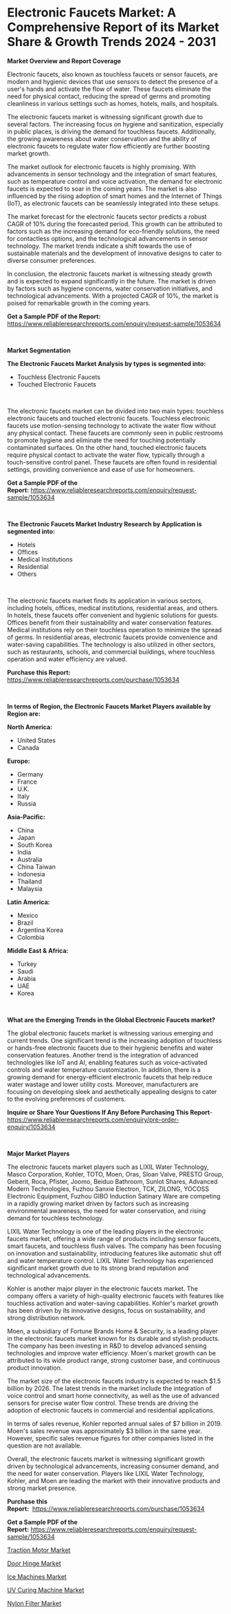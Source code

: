<p><h1>Electronic Faucets Market: A Comprehensive Report of its Market Share & Growth Trends 2024 - 2031</h1></p><p><strong>Market Overview and Report Coverage</strong></p>
<p><p>Electronic faucets, also known as touchless faucets or sensor faucets, are modern and hygienic devices that use sensors to detect the presence of a user's hands and activate the flow of water. These faucets eliminate the need for physical contact, reducing the spread of germs and promoting cleanliness in various settings such as homes, hotels, malls, and hospitals.</p><p>The electronic faucets market is witnessing significant growth due to several factors. The increasing focus on hygiene and sanitization, especially in public places, is driving the demand for touchless faucets. Additionally, the growing awareness about water conservation and the ability of electronic faucets to regulate water flow efficiently are further boosting market growth.</p><p>The market outlook for electronic faucets is highly promising. With advancements in sensor technology and the integration of smart features, such as temperature control and voice activation, the demand for electronic faucets is expected to soar in the coming years. The market is also influenced by the rising adoption of smart homes and the Internet of Things (IoT), as electronic faucets can be seamlessly integrated into these setups.</p><p>The market forecast for the electronic faucets sector predicts a robust CAGR of 10% during the forecasted period. This growth can be attributed to factors such as the increasing demand for eco-friendly solutions, the need for contactless options, and the technological advancements in sensor technology. The market trends indicate a shift towards the use of sustainable materials and the development of innovative designs to cater to diverse consumer preferences.</p><p>In conclusion, the electronic faucets market is witnessing steady growth and is expected to expand significantly in the future. The market is driven by factors such as hygiene concerns, water conservation initiatives, and technological advancements. With a projected CAGR of 10%, the market is poised for remarkable growth in the coming years.</p></p>
<p><strong>Get a Sample PDF of the Report:</strong> <a href="https://www.reliableresearchreports.com/enquiry/request-sample/1053634">https://www.reliableresearchreports.com/enquiry/request-sample/1053634</a></p>
<p>&nbsp;</p>
<p><strong>Market Segmentation</strong></p>
<p><strong>The Electronic Faucets Market Analysis by types is segmented into:</strong></p>
<p><ul><li>Touchless Electronic Faucets</li><li>Touched Electronic Faucets</li></ul></p>
<p>&nbsp;</p>
<p><p>The electronic faucets market can be divided into two main types: touchless electronic faucets and touched electronic faucets. Touchless electronic faucets use motion-sensing technology to activate the water flow without any physical contact. These faucets are commonly seen in public restrooms to promote hygiene and eliminate the need for touching potentially contaminated surfaces. On the other hand, touched electronic faucets require physical contact to activate the water flow, typically through a touch-sensitive control panel. These faucets are often found in residential settings, providing convenience and ease of use for homeowners.</p></p>
<p><strong>Get a Sample PDF of the Report:</strong>&nbsp;<a href="https://www.reliableresearchreports.com/enquiry/request-sample/1053634">https://www.reliableresearchreports.com/enquiry/request-sample/1053634</a></p>
<p>&nbsp;</p>
<p><strong>The Electronic Faucets Market Industry Research by Application is segmented into:</strong></p>
<p><ul><li>Hotels</li><li>Offices</li><li>Medical Institutions</li><li>Residential</li><li>Others</li></ul></p>
<p>&nbsp;</p>
<p><p>The electronic faucets market finds its application in various sectors, including hotels, offices, medical institutions, residential areas, and others. In hotels, these faucets offer convenient and hygienic solutions for guests. Offices benefit from their sustainability and water conservation features. Medical institutions rely on their touchless operation to minimize the spread of germs. In residential areas, electronic faucets provide convenience and water-saving capabilities. The technology is also utilized in other sectors, such as restaurants, schools, and commercial buildings, where touchless operation and water efficiency are valued.</p></p>
<p><strong>Purchase this Report:</strong>&nbsp; <a href="https://www.reliableresearchreports.com/purchase/1053634">https://www.reliableresearchreports.com/purchase/1053634</a></p>
<p>&nbsp;</p>
<p><strong>In terms of Region, the Electronic Faucets Market Players available by Region are:</strong></p>
<p>
    <p> <strong> North America: </strong>
        <ul>
            <li>United States</li>
            <li>Canada</li>
        </ul>
        </p> 
    <p> <strong> Europe: </strong>
        <ul>
            <li>Germany</li>
            <li>France</li>
            <li>U.K.</li>
            <li>Italy</li>
            <li>Russia</li>
        </ul>
        </p> 
    <p> <strong> Asia-Pacific: </strong>
        <ul>
            <li>China</li>
            <li>Japan</li>
            <li>South Korea</li>
            <li>India</li>
            <li>Australia</li>
            <li>China Taiwan</li>
            <li>Indonesia</li>
            <li>Thailand</li>
            <li>Malaysia</li>
        </ul>
        </p> 
    <p> <strong> Latin America: </strong>
        <ul>
            <li>Mexico</li>
            <li>Brazil</li>
            <li>Argentina Korea</li>
            <li>Colombia</li>
        </ul>
        </p> 
    <p> <strong> Middle East & Africa: </strong>
        <ul>
            <li>Turkey</li>
            <li>Saudi</li>
            <li>Arabia</li>
            <li>UAE</li>
            <li>Korea</li>
        </ul>
    </p>
    </p>
<p>&nbsp;</p>
<p><strong>What are the Emerging Trends in the Global Electronic Faucets market?</strong></p>
<p><p>The global electronic faucets market is witnessing various emerging and current trends. One significant trend is the increasing adoption of touchless or hands-free electronic faucets due to their hygienic benefits and water conservation features. Another trend is the integration of advanced technologies like IoT and AI, enabling features such as voice-activated controls and water temperature customization. In addition, there is a growing demand for energy-efficient electronic faucets that help reduce water wastage and lower utility costs. Moreover, manufacturers are focusing on developing sleek and aesthetically appealing designs to cater to the evolving preferences of customers.</p></p>
<p><strong>Inquire or Share Your Questions If Any Before Purchasing This Report</strong>- <a href="https://www.reliableresearchreports.com/enquiry/pre-order-enquiry/1053634">https://www.reliableresearchreports.com/enquiry/pre-order-enquiry/1053634</a></p>
<p>&nbsp;</p>
<p><strong>Major Market Players</strong></p>
<p><p>The electronic faucets market players such as LIXIL Water Technology, Masco Corporation, Kohler, TOTO, Moen, Oras, Sloan Valve, PRESTO Group, Geberit, Roca, Pfister, Joomo, Beiduo Bathroom, Sunlot Shares, Advanced Modern Technologies, Fuzhou Sanxie Electron, TCK, ZILONG, YOCOSS Electronic Equipment, Fuzhou GIBO Induction Satinary Ware are competing in a rapidly growing market driven by factors such as increasing environmental awareness, the need for water conservation, and rising demand for touchless technology.</p><p>LIXIL Water Technology is one of the leading players in the electronic faucets market, offering a wide range of products including sensor faucets, smart faucets, and touchless flush valves. The company has been focusing on innovation and sustainability, introducing features like automatic shut off and water temperature control. LIXIL Water Technology has experienced significant market growth due to its strong brand reputation and technological advancements.</p><p>Kohler is another major player in the electronic faucets market. The company offers a variety of high-quality electronic faucets with features like touchless activation and water-saving capabilities. Kohler's market growth has been driven by its innovative designs, focus on sustainability, and strong distribution network.</p><p>Moen, a subsidiary of Fortune Brands Home & Security, is a leading player in the electronic faucets market known for its durable and stylish products. The company has been investing in R&D to develop advanced sensing technologies and improve water efficiency. Moen's market growth can be attributed to its wide product range, strong customer base, and continuous product innovation.</p><p>The market size of the electronic faucets industry is expected to reach $1.5 billion by 2026. The latest trends in the market include the integration of voice control and smart home connectivity, as well as the use of advanced sensors for precise water flow control. These trends are driving the adoption of electronic faucets in commercial and residential applications.</p><p>In terms of sales revenue, Kohler reported annual sales of $7 billion in 2019. Moen's sales revenue was approximately $3 billion in the same year. However, specific sales revenue figures for other companies listed in the question are not available.</p><p>Overall, the electronic faucets market is witnessing significant growth driven by technological advancements, increasing consumer demand, and the need for water conservation. Players like LIXIL Water Technology, Kohler, and Moen are leading the market with their innovative products and strong market presence.</p></p>
<p><strong>Purchase this Report:</strong>&nbsp;&nbsp;<a href="https://www.reliableresearchreports.com/purchase/1053634">https://www.reliableresearchreports.com/purchase/1053634</a></p>
<p></p>
<p><strong>Get a Sample PDF of the Report:</strong>&nbsp;<a href="https://www.reliableresearchreports.com/enquiry/request-sample/1053634">https://www.reliableresearchreports.com/enquiry/request-sample/1053634</a></p>
<p><p><a href="https://github.com/prosalinda88/Market-Research-Report-List-2/blob/main/traction-motor-market.md">Traction Motor Market</a></p><p><a href="https://github.com/dziulagalemab/Market-Research-Report-List-2/blob/main/door-hinge-market.md">Door Hinge Market</a></p><p><a href="https://github.com/jonneygiverf/Market-Research-Report-List-2/blob/main/ice-machines-market.md">Ice Machines Market</a></p><p><a href="https://github.com/amae102299/Market-Research-Report-List-2/blob/main/uv-curing-machine-market.md">UV Curing Machine Market</a></p><p><a href="https://github.com/sndrkn/Market-Research-Report-List-2/blob/main/nylon-filter-market.md">Nylon Filter Market</a></p></p>